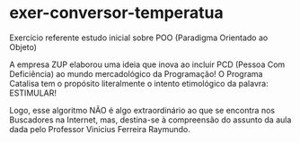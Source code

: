 # exer-conversor-temperatua
Exercício referente estudo inicial sobre POO (Paradigma Orientado ao Objeto) 

A empresa ZUP elaborou uma ideia que inova ao incluir PCD (Pessoa Com Deficiência) ao mundo mercadológico da Programação! O Programa Catalisa tem o propósito literalmente o intento etimológico da palavra: ESTIMULAR!

Logo, esse algoritmo NÃO é algo extraordinário ao que se encontra nos Buscadores na Internet, mas, destina-se à compreensão do assunto da aula dada pelo Professor 
Vinicius Ferreira Raymundo.


